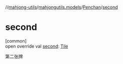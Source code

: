 //[mahjong-utils](../../../index.md)/[mahjongutils.models](../index.md)/[Penchan](index.md)/[second](second.md)

# second

[common]\
open override val [second](second.md): [Tile](../-tile/index.md)

第二张牌
